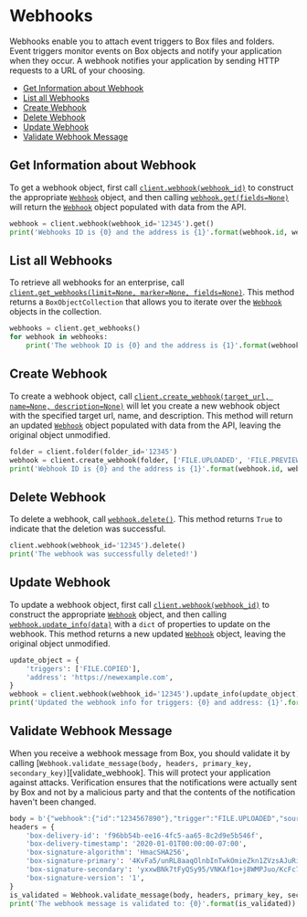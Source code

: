 Webhooks
========

Webhooks enable you to attach event triggers to Box files and folders. Event triggers monitor events on Box objects and 
notify your application when they occur. A webhook notifies your application by sending HTTP requests to a URL of your 
choosing.

<!-- START doctoc generated TOC please keep comment here to allow auto update -->
<!-- DON'T EDIT THIS SECTION, INSTEAD RE-RUN doctoc TO UPDATE -->


- [Get Information about Webhook](#get-information-about-webhook)
- [List all Webhooks](#list-all-webhooks)
- [Create Webhook](#create-webhook)
- [Delete Webhook](#delete-webhook)
- [Update Webhook](#update-webhook)
- [Validate Webhook Message](#validate-webhook-message)

<!-- END doctoc generated TOC please keep comment here to allow auto update -->

Get Information about Webhook
-----------------------------

To get a webhook object, first call [`client.webhook(webhook_id)`][webhook] to construct the appropriate 
[`Webhook`][webhook_class] object, and then calling [`webhook.get(fields=None)`][get] will return the 
[`Webhook`][webhook_class] object populated with data from the API.

```python
webhook = client.webhook(webhook_id='12345').get()
print('Webhooks ID is {0} and the address is {1}'.format(webhook.id, webhook.address))
```

[webhook]: https://box-python-sdk.readthedocs.io/en/latest/boxsdk.client.html#boxsdk.client.client.Client.webhook
[webhook_class]: https://box-python-sdk.readthedocs.io/en/latest/boxsdk.object.html#boxsdk.object.webhook.Webhook
[get]: https://box-python-sdk.readthedocs.io/en/latest/boxsdk.object.html#boxsdk.object.base_object.BaseObject.get

List all Webhooks
-----------------

To retrieve all webhooks for an enterprise, call [`client.get_webhooks(limit=None, marker=None, fields=None)`][get_webhooks]. 
This method returns a `BoxObjectCollection` that allows you to iterate over the [`Webhook`][webhook_class] objects in 
the collection.

```python
webhooks = client.get_webhooks()
for webhook in webhooks:
    print('The webhook ID is {0} and the address is {1}'.format(webhook.id, webhook.address))
```

[get_webhooks]: https://box-python-sdk.readthedocs.io/en/latest/boxsdk.client.html#boxsdk.client.client.Client.get_webhooks
[webhook_class]: https://box-python-sdk.readthedocs.io/en/latest/boxsdk.object.html#boxsdk.object.webhook.Webhook

Create Webhook
--------------

To create a webhook object, call [`client.create_webhook(target_url, name=None, description=None)`][create] will let 
you create a new webhook object with the specified target url, name, and description. This method will return an updated 
[`Webhook`][webhook_class] object populated with data from the API, leaving the original object unmodified.

```python
folder = client.folder(folder_id='12345')
webhook = client.create_webhook(folder, ['FILE.UPLOADED', 'FILE.PREVIEWED'], 'https://example.com')
print('Webhook ID is {0} and the address is {1}'.format(webhook.id, webhook.address))
```

[create]: https://box-python-sdk.readthedocs.io/en/latest/boxsdk.client.html#boxsdk.client.client.Client.create_webhook
[webhook_class]: https://box-python-sdk.readthedocs.io/en/latest/boxsdk.object.html#boxsdk.object.webhook.Webhook

Delete Webhook
--------------

To delete a webhook, call [`webhook.delete()`][delete]. This method returns `True` to indicate that the deletion was 
successful.

```python
client.webhook(webhook_id='12345').delete()
print('The webhook was successfully deleted!')
```

[delete]: https://box-python-sdk.readthedocs.io/en/latest/boxsdk.object.html#boxsdk.object.base_object.BaseObject.delete


Update Webhook
--------------

To update a webhook object, first call [`client.webhook(webhook_id)`][webhook] to construct the appropriate [`Webhook`][webhook_class] 
object, and then calling [`webhook.update_info(data)`][update_info] with a `dict` of properties to update on the 
webhook. This method returns a new updated [`Webhook`][webhook_class] object, leaving the original object unmodified.

```python
update_object = {
    'triggers': ['FILE.COPIED'],
    'address': 'https://newexample.com',
}
webhook = client.webhook(webhook_id='12345').update_info(update_object)
print('Updated the webhook info for triggers: {0} and address: {1}'.format(webhook.triggers, webhook.address))
```

[webhook]: https://box-python-sdk.readthedocs.io/en/latest/boxsdk.client.html#boxsdk.client.client.Client.create_webhook
[webhook_class]: https://box-python-sdk.readthedocs.io/en/latest/boxsdk.object.html#boxsdk.object.webhook.Webhook
[update_info]: https://box-python-sdk.readthedocs.io/en/latest/boxsdk.object.html#boxsdk.object.base_object.BaseObject.update_info

Validate Webhook Message
------------------------

When you receive a webhook message from Box, you should validate it by calling 
[`Webhook.validate_message(body, headers, primary_key, secondary_key)`][validate_webhook]. This will protect your
application against attacks. Verification ensures that the notifications were actually sent by Box and not by a
malicious party and that the contents of the notification haven't been changed.

```python
body = b'{"webhook":{"id":"1234567890"},"trigger":"FILE.UPLOADED","source":{"id":"1234567890","type":"file","name":"Test.txt"}}'
headers = {
    'box-delivery-id': 'f96bb54b-ee16-4fc5-aa65-8c2d9e5b546f',
    'box-delivery-timestamp': '2020-01-01T00:00:00-07:00',
    'box-signature-algorithm': 'HmacSHA256',
    'box-signature-primary': '4KvFa5/unRL8aaqOlnbInTwkOmieZkn1ZVzsAJuRipE=',
    'box-signature-secondary': 'yxxwBNk7tFyQSy95/VNKAf1o+j8WMPJuo/KcFc7OS0Q=',
    'box-signature-version': '1',
}
is_validated = Webhook.validate_message(body, headers, primary_key, secondary_key)
print('The webhook message is validated to: {0}'.format(is_validated))
```

[validated_webhook]: https://box-python-sdk.readthedocs.io/en/latest/boxsdk.object.html#boxsdk.object.webhook.Webhook.validate_message
